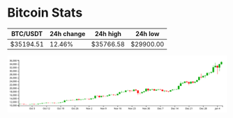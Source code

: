 # Bitcoin Stats

BTC/USDT|24h change|24h high|24h low|
|---|---|---|---|
|$35194.51|12.46%|$35766.58|$29900.00|

<img src="./chart.svg">
